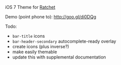 iOS 7 Theme for [Ratchet](https://github.com/maker/ratchet/)

Demo (point phone to): http://goo.gl/di0DQg

Todo:
- `bar-title` icons
- `bar-header-secondary` autocomplete-ready overlay
- create icons (plus inverse?)
- make easily themable
- update this with supplemental documentation